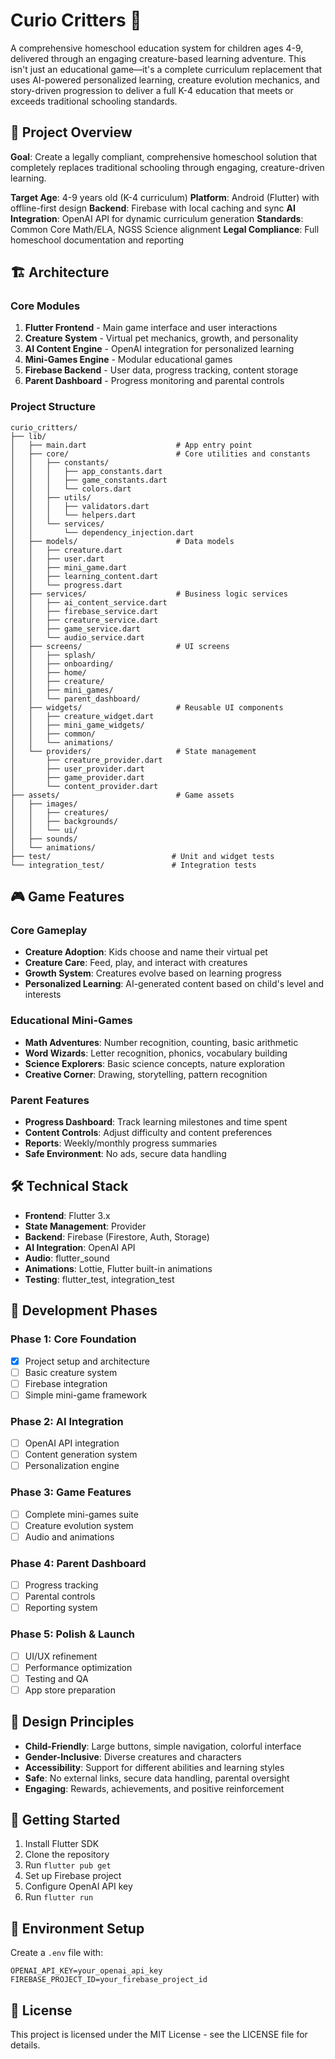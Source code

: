 # Curio Critters 🐾

A comprehensive homeschool education system for children ages 4-9, delivered through an engaging creature-based learning adventure. This isn't just an educational game—it's a complete curriculum replacement that uses AI-powered personalized learning, creature evolution mechanics, and story-driven progression to deliver a full K-4 education that meets or exceeds traditional schooling standards.

## 🎯 Project Overview

**Goal**: Create a legally compliant, comprehensive homeschool solution that completely replaces traditional schooling through engaging, creature-driven learning.

**Target Age**: 4-9 years old (K-4 curriculum)
**Platform**: Android (Flutter) with offline-first design
**Backend**: Firebase with local caching and sync
**AI Integration**: OpenAI API for dynamic curriculum generation
**Standards**: Common Core Math/ELA, NGSS Science alignment
**Legal Compliance**: Full homeschool documentation and reporting

## 🏗️ Architecture

### Core Modules

1. **Flutter Frontend** - Main game interface and user interactions
2. **Creature System** - Virtual pet mechanics, growth, and personality
3. **AI Content Engine** - OpenAI integration for personalized learning
4. **Mini-Games Engine** - Modular educational games
5. **Firebase Backend** - User data, progress tracking, content storage
6. **Parent Dashboard** - Progress monitoring and parental controls

### Project Structure

```
curio_critters/
├── lib/
│   ├── main.dart                    # App entry point
│   ├── core/                        # Core utilities and constants
│   │   ├── constants/
│   │   │   ├── app_constants.dart
│   │   │   ├── game_constants.dart
│   │   │   └── colors.dart
│   │   ├── utils/
│   │   │   ├── validators.dart
│   │   │   └── helpers.dart
│   │   └── services/
│   │       └── dependency_injection.dart
│   ├── models/                      # Data models
│   │   ├── creature.dart
│   │   ├── user.dart
│   │   ├── mini_game.dart
│   │   ├── learning_content.dart
│   │   └── progress.dart
│   ├── services/                    # Business logic services
│   │   ├── ai_content_service.dart
│   │   ├── firebase_service.dart
│   │   ├── creature_service.dart
│   │   ├── game_service.dart
│   │   └── audio_service.dart
│   ├── screens/                     # UI screens
│   │   ├── splash/
│   │   ├── onboarding/
│   │   ├── home/
│   │   ├── creature/
│   │   ├── mini_games/
│   │   └── parent_dashboard/
│   ├── widgets/                     # Reusable UI components
│   │   ├── creature_widget.dart
│   │   ├── mini_game_widgets/
│   │   ├── common/
│   │   └── animations/
│   └── providers/                   # State management
│       ├── creature_provider.dart
│       ├── user_provider.dart
│       ├── game_provider.dart
│       └── content_provider.dart
├── assets/                          # Game assets
│   ├── images/
│   │   ├── creatures/
│   │   ├── backgrounds/
│   │   └── ui/
│   ├── sounds/
│   └── animations/
├── test/                           # Unit and widget tests
└── integration_test/               # Integration tests
```

## 🎮 Game Features

### Core Gameplay
- **Creature Adoption**: Kids choose and name their virtual pet
- **Creature Care**: Feed, play, and interact with creatures
- **Growth System**: Creatures evolve based on learning progress
- **Personalized Learning**: AI-generated content based on child's level and interests

### Educational Mini-Games
- **Math Adventures**: Number recognition, counting, basic arithmetic
- **Word Wizards**: Letter recognition, phonics, vocabulary building
- **Science Explorers**: Basic science concepts, nature exploration
- **Creative Corner**: Drawing, storytelling, pattern recognition

### Parent Features
- **Progress Dashboard**: Track learning milestones and time spent
- **Content Controls**: Adjust difficulty and content preferences
- **Reports**: Weekly/monthly progress summaries
- **Safe Environment**: No ads, secure data handling

## 🛠️ Technical Stack

- **Frontend**: Flutter 3.x
- **State Management**: Provider
- **Backend**: Firebase (Firestore, Auth, Storage)
- **AI Integration**: OpenAI API
- **Audio**: flutter_sound
- **Animations**: Lottie, Flutter built-in animations
- **Testing**: flutter_test, integration_test

## 🚀 Development Phases

### Phase 1: Core Foundation
- [x] Project setup and architecture
- [ ] Basic creature system
- [ ] Firebase integration
- [ ] Simple mini-game framework

### Phase 2: AI Integration
- [ ] OpenAI API integration
- [ ] Content generation system
- [ ] Personalization engine

### Phase 3: Game Features
- [ ] Complete mini-games suite
- [ ] Creature evolution system
- [ ] Audio and animations

### Phase 4: Parent Dashboard
- [ ] Progress tracking
- [ ] Parental controls
- [ ] Reporting system

### Phase 5: Polish & Launch
- [ ] UI/UX refinement
- [ ] Performance optimization
- [ ] Testing and QA
- [ ] App store preparation

## 🎨 Design Principles

- **Child-Friendly**: Large buttons, simple navigation, colorful interface
- **Gender-Inclusive**: Diverse creatures and characters
- **Accessibility**: Support for different abilities and learning styles
- **Safe**: No external links, secure data handling, parental oversight
- **Engaging**: Rewards, achievements, and positive reinforcement

## 📱 Getting Started

1. Install Flutter SDK
2. Clone the repository
3. Run `flutter pub get`
4. Set up Firebase project
5. Configure OpenAI API key
6. Run `flutter run`

## 🔐 Environment Setup

Create a `.env` file with:
```
OPENAI_API_KEY=your_openai_api_key
FIREBASE_PROJECT_ID=your_firebase_project_id
```

## 📄 License

This project is licensed under the MIT License - see the LICENSE file for details.